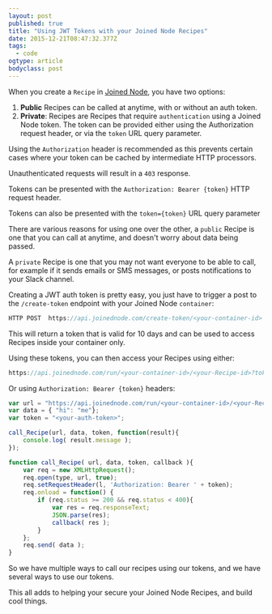 ```yaml
---
layout: post 
published: true 
title: "Using JWT Tokens with your Joined Node Recipes" 
date: 2015-12-21T08:47:32.377Z 
tags:
  - code
ogtype: article 
bodyclass: post 
---
```


When you create a `Recipe` in [Joined Node](http://joinednode.com), you have two options:

1. **Public** Recipes can be called at anytime, with or without an auth token.
2. **Private**: Recipes are Recipes that require `authentication` using a Joined Node token. The token can be provided either using the Authorization request header, or via the `token` URL query parameter.

Using the `Authorization` header is recommended as this prevents certain cases where your token can be cached by intermediate HTTP processors.

Unauthenticated requests will result in a `403` response.

Tokens can be presented with the `Authorization: Bearer {token}` HTTP request header.

Tokens can also be presented with the `token={token}` URL query parameter

There are various reasons for using one over the other, a `public` Recipe is one that you can call at anytime, and doesn't worry about data being passed.

A `private` Recipe is one that you may not want everyone to be able to call, for example if it sends emails or SMS messages, or posts notifications to your Slack channel.

Creating a JWT auth token is pretty easy, you just have to trigger a post to the `/create-token` endpoint with your Joined Node `container`:

```javascript
HTTP POST  https://api.joinednode.com/create-token/<your-container-id>
```

This will return a token that is valid for 10 days and can be used to access Recipes inside your container only.

Using these tokens, you can then access your Recipes using either:

```javascript
https://api.joinednode.com/run/<your-container-id>/<your-Recipe-id>?token=<your-auth-token>
```

Or using `Authorization: Bearer {token}` headers:

```javascript
var url = "https://api.joinednode.com/run/<your-container-id>/<your-Recipe-id>";
var data = { "hi": "me"};
var token = "<your-auth-token>";

call_Recipe(url, data, token, function(result){
	console.log( result.message );	
});

function call_Recipe( url, data, token, callback ){
	var req = new XMLHttpRequest();
	req.open(type, url, true);
	req.setRequestHeader(l, 'Authorization: Bearer ' + token);
	req.onload = function() {
		if (req.status >= 200 && req.status < 400){
			var res = req.responseText;
			JSON.parse(res);
			callback( res );
		}
	};
	req.send( data );
}
```

So we have multiple ways to call our recipes using our tokens, and we have several ways to use our tokens.

This all adds to helping your secure your Joined Node Recipes, and build cool things.
